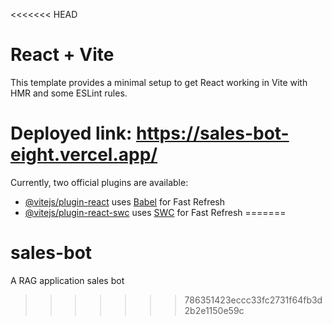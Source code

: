 <<<<<<< HEAD
# React + Vite

This template provides a minimal setup to get React working in Vite with HMR and some ESLint rules.

# Deployed link: https://sales-bot-eight.vercel.app/

Currently, two official plugins are available:

- [@vitejs/plugin-react](https://github.com/vitejs/vite-plugin-react/blob/main/packages/plugin-react/README.md) uses [Babel](https://babeljs.io/) for Fast Refresh
- [@vitejs/plugin-react-swc](https://github.com/vitejs/vite-plugin-react-swc) uses [SWC](https://swc.rs/) for Fast Refresh
=======
# sales-bot
A RAG application sales bot
>>>>>>> 786351423eccc33fc2731f64fb3d2b2e1150e59c
